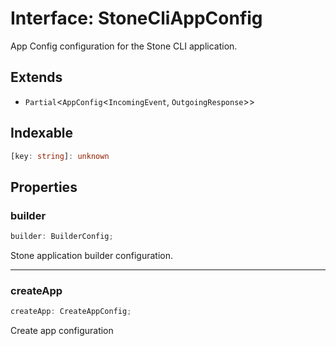 # Interface: StoneCliAppConfig

App Config configuration for the Stone CLI application.

## Extends

- `Partial`\<`AppConfig`\<`IncomingEvent`, `OutgoingResponse`\>\>

## Indexable

```ts
[key: string]: unknown
```

## Properties

### builder

```ts
builder: BuilderConfig;
```

Stone application builder configuration.

***

### createApp

```ts
createApp: CreateAppConfig;
```

Create app configuration
